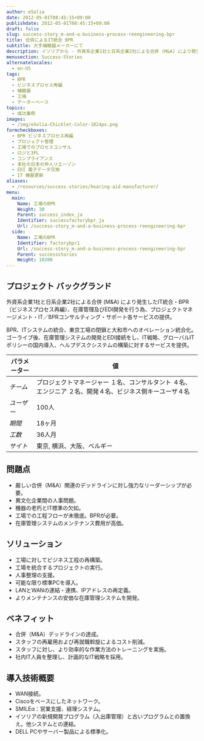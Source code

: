 ```yaml
---
author: eSolia
date: 2012-05-01T08:45:15+09:00
publishdate: 2012-05-01T08:45:15+09:00
draft: false
slug: success-story_m-and-a-business-process-reengineering-bpr
title: 合併によるIT統合 BPR
subtitle: 大手補聴器メーカーにて
description: イソリアから - 外資系企業1社と日系企業2社による合併 (M&A) により発生したIT統合・BPR（ビジネスプロセス再編）、在庫管理及びEDI開発を行う為、プロジェクトマネージメント・IT／BPR コンサルティング・サポート各サービスの提供。
menusection: Success-Stories
alternatelocales:
  - en-US
tags:
  - BPR
  - ビジネスプロセス再編
  - 補聴器
  - 工場
  - データーベース
topics:
  - 成功事例
images:  
  - /img/eSolia-Chicklet-Color-1024px.png
formcheckboxes:
  - BPR ビジネスプロセス再編
  - プロジェクト管理
  - 工場でのプロセスコンサル
  - ロジと3PL
  - コンプライアンス
  - 本社の日本の仲人リエーゾン
  - EDI 電子データ交換
  - IT 機器更新
aliases:
  - /resources/success-stories/hearing-aid-manufacturer/
menu:
  main:
    Name: 工場のBPR
    Weight: 30
    Parent: success_index_ja
    Identifier: successfactorybpr_ja
    Url: /success-story_m-and-a-business-process-reengineering-bpr
  side:
    Name: 工場のBPR
    Identifier: factorybpr1
    Url: /success-story_m-and-a-business-process-reengineering-bpr
    Parent: successstories
    Weight: 10200
---
```


## プロジェクト バックグランド

外資系企業1社と日系企業2社による合併 (M&A) により発生したIT統合・BPR（ビジネスプロセス再編）、在庫管理及びEDI開発を行う為、プロジェクトマネージメント・IT／BPRコンサルティング・サポート各サービスの提供。

BPR、ITシステムの統合、東京工場の閉鎖と大和市へのオペレーション統合化。ゴーライブ後、在庫管理システムの開発とEDI接続をし、IT戦略、グローバルITポリシーの国内導入、ヘルプデスクシステムの構築に対するサービスを提供。

パラメーター | 値
------|------
_チーム_ | プロジェクトマネージャー １名、コンサルタント ４名、エンジニア ２名、開発４名、ビジネス側キーユーザ４名
_ユーザー_ | 100人
_期間_ | 18ヶ月
_工数_ | 36人月
_サイト_ | 東京, 横浜、大阪、ベルギー

## 問題点

* 厳しい合併（M&A）関連のデッドラインに対し強力なリーダーシップが必要。
* 異文化企業間の人事問題。
* 機器の老朽とIT標準の欠如。
* 工場での工程フローが未徹底。BPRが必要。
* 在庫管理システムのメンテナンス費用が高価。

## ソリューション

* 工場に対してビジネス工程の再構築｡
* 工場を統合するプロジェクトの実行｡
* 人事整理の支援｡
* 可能な限り標準PCを導入｡
* LANとWANの連結・連携、IPアドレスの再定義。
* よりメンテナンスの安価な在庫管理システムを開発。

## ベネフィット

* 合併（M&A）デッドラインの達成。
* スタッフの再雇用および再就職斡旋によるコスト削減。
* スタッフに対し、より効率的な作業方法のトレーニングを実施｡
* 社内IT人員を整理し、計画的なIT戦略を採用｡

## 導入技術概要

* WAN接続。
* Ciscoをベースにしたネットワーク。
* SMILEα：営業支援、経理システム。
* イソリアの新規開発プログラム（入出庫管理）と古いプログラムとの置換え。他システムとの連結。
* DELL PCやサーバー製品による標準化。
